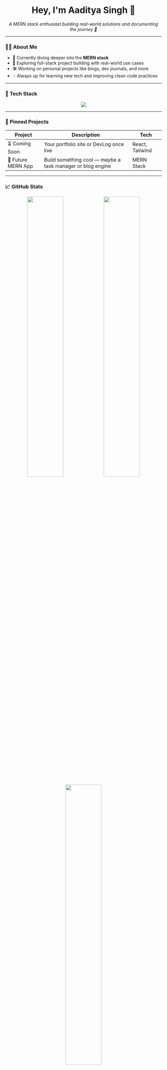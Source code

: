 <h1 align="center">Hey, I'm Aaditya Singh 👋</h1>
<p align="center">
  <i>A MERN stack enthusiast building real-world solutions and documenting the journey 🚀</i>
</p>

---

### 🧑‍💻 About Me

- 🌱 Currently diving deeper into the **MERN stack**
- 🧩 Exploring full-stack project building with real-world use cases
- 🛠️ Working on personal projects like blogs, dev journals, and more
- 💡 Always up for learning new tech and improving clean code practices

---

### 🧰 Tech Stack

<p align="center">
  <img src="https://skillicons.dev/icons?i=html,css,js,ts,react,nodejs,express,mongodb,tailwind,python,mysql&theme=dark" />
</p>

---

### 📌 Pinned Projects

| Project | Description | Tech |
|--------|-------------|------|
| ⏳ Coming Soon | Your portfolio site or DevLog once live | React, Tailwind |
| 🧠 Future MERN App | Build something cool — maybe a task manager or blog engine | MERN Stack |

---

### 📈 GitHub Stats

<p align="center">
  <img src="https://github-readme-stats.vercel.app/api?username=iam-aadityasingh&show_icons=true&theme=radical" width="48%"/>
  <img src="https://streak-stats.demolab.com?user=iam-aadityasingh&theme=radical" width="48%"/>
</p>

<p align="center">
  <img src="https://github-readme-stats.vercel.app/api/top-langs/?username=iam-aadityasingh&layout=compact&theme=radical" width="48%"/>
</p>

---

### 🔗 Let's Connect

- 📬 [LinkedIn][(https://www.linkedin.com/in/your-link)](https://www.linkedin.com/in/aadityasingh1609/)]
- 🛠️ Portfolio: coming soon...

---

<sub>⚡ Pro tip: Keep building, commit often, and polish what you share!</sub>
